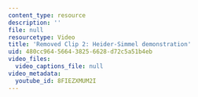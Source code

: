 ```yaml
---
content_type: resource
description: ''
file: null
resourcetype: Video
title: 'Removed Clip 2: Heider-Simmel demonstration'
uid: 480cc964-5664-3825-6628-d72c5a51b4eb
video_files:
  video_captions_file: null
video_metadata:
  youtube_id: 8FIEZXMUM2I
---
```

